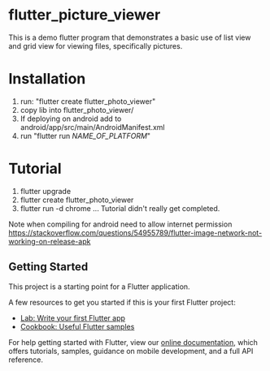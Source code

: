 # flutter\_picture\_viewer

This is a demo flutter program that demonstrates a basic use of list
view and grid view for viewing files, specifically pictures.

# Installation

1. run: "flutter create flutter\_photo\_viewer"
2. copy lib into flutter\_photo\_viewer/
3. If deploying on android add <uses-permission android:name="android.permission.INTERNET" /> to android/app/src/main/AndroidManifest.xml
4. run "flutter run _NAME\_OF\_PLATFORM_"

# Tutorial

1. flutter upgrade
2. flutter create flutter\_photo\_viewer
3. flutter run -d chrome
... Tutorial didn't really get completed.

Note when compiling for android need to allow internet permission
https://stackoverflow.com/questions/54955789/flutter-image-network-not-working-on-release-apk


## Getting Started

This project is a starting point for a Flutter application.

A few resources to get you started if this is your first Flutter project:

- [Lab: Write your first Flutter app](https://flutter.dev/docs/get-started/codelab)
- [Cookbook: Useful Flutter samples](https://flutter.dev/docs/cookbook)

For help getting started with Flutter, view our
[online documentation](https://flutter.dev/docs), which offers tutorials,
samples, guidance on mobile development, and a full API reference.
